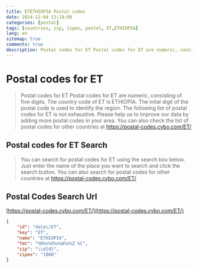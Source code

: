 ```yaml
---
title: ETETHIOPIA Postal codes 
date: 2024-12-04 13:19:00
categories: [postal]
tags: [countries, zip, zipex, postal, ET,ETHIOPIA]
lang: en
sitemap: true
comments: true
description: Postal codes for ET Postal codes for ET are numeric, consisting of five digits. The country code of ET is ETHIOPIA. The inital digit of the postal code is used to identify the region. The following list of postal codes for ET is not exhaustive. Please help us to improve our data by adding more postal codes in your area. You can also check the list of postal codes for other countries at https://postal-codes.cybo.com/ET/
---
```


# Postal codes for ET
> Postal codes for ET Postal codes for ET are numeric, consisting of five digits. The country code of ET is ETHIOPIA. The inital digit of the postal code is used to identify the region. The following list of postal codes for ET is not exhaustive. Please help us to improve our data by adding more postal codes in your area. You can also check the list of postal codes for other countries at https://postal-codes.cybo.com/ET/

## Postal codes for ET Search 
> You can search for postal codes for ET using the search box below. Just enter the name of the place you want to search and click the search button. You can also search for postal codes for other countries at https://postal-codes.cybo.com/ET/

## Postal Codes Search Url

[https://postal-codes.cybo.com/ET/](https://postal-codes.cybo.com/ET/)
```json
{
    "id": "data\/ET",
    "key": "ET",
    "name": "ETHIOPIA",
    "fmt": "%N%n%O%n%A%n%Z %C",
    "zip": "\\d{4}",
    "zipex": "1000"
}
```
